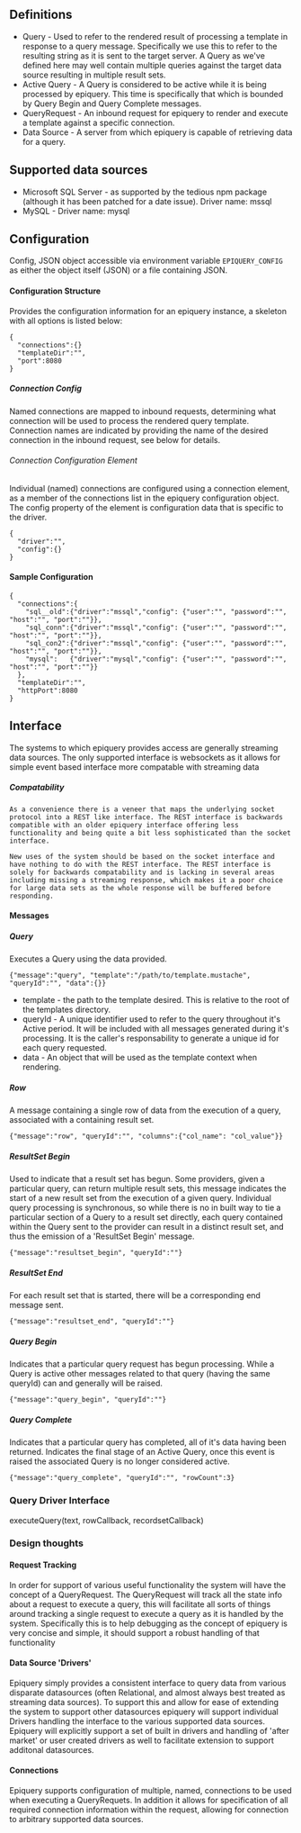 ## Definitions

* Query - Used to refer to the rendered result of processing a template in
response to a query message.  Specifically we use this to refer to the
resulting string as it is sent to the target server.  A Query as we've defined
here may well contain multiple queries against the target data source
resulting in multiple result sets.
* Active Query - A Query is considered to be active while it is being
processed by epiquery.  This time is specifically that which is bounded by
Query Begin and Query Complete messages.
* QueryRequest - An inbound request for epiquery to render and execute a 
template against a specific connection.
* Data Source - A server from which epiquery is capable of retrieving data for
a query.

## Supported data sources
* Microsoft SQL Server - as supported by the tedious npm package (although it has been patched
for a date issue). Driver name: mssql
* MySQL - Driver name: mysql

## Configuration 

Config, JSON object accessible via environment variable `EPIQUERY_CONFIG` as
either the object itself (JSON) or a file containing JSON.

#### Configuration Structure
Provides the configuration information for an epiquery instance, a skeleton
with all options is listed below:

    {
      "connections":{}
      "templateDir":"",
      "port":8080
    }

##### Connection Config
Named connections are mapped to inbound requests, determining what connection will be used to
process the rendered query template.  Connection names are indicated by providing the name of the
desired connection in the inbound request, see below for details.

###### Connection Configuration Element
Individual (named) connections are configured using a connection element, as a member of the
connections list in the epiquery configuration object.  The config property of the element is
configuration data that is specific to the driver.

    {
      "driver":"",
      "config":{}
    }

#### Sample Configuration
    {
      "connections":{
        "sql__old":{"driver":"mssql","config": {"user":"", "password":"", "host":"", "port":""}},
        "sql_conn":{"driver":"mssql","config": {"user":"", "password":"", "host":"", "port":""}},
        "sql_con2":{"driver":"mssql","config": {"user":"", "password":"", "host":"", "port":""}},
        "mysql":   {"driver":"mysql","config": {"user":"", "password":"", "host":"", "port":""}}
      },
      "templateDir":"",
      "httpPort":8080
    }
 
## Interface

  The systems to which epiquery provides access are generally streaming data
sources.  The only supported interface is websockets as it allows for simple
event based interface more compatable with streaming data

##### Compatability
    As a convenience there is a veneer that maps the underlying socket protocol into a REST like interface. The REST interface is backwards compatible with an older epiquery interface offering less functionality and being quite a bit less sophisticated than the socket interface.  

    New uses of the system should be based on the socket interface and have nothing to do with the REST interface. The REST interface is solely for backwards compatability and is lacking in several areas including missing a streaming response, which makes it a poor choice for large data sets as the whole response will be buffered before responding.
#### Messages

##### Query
Executes a Query using the data provided.  

    {"message":"query", "template":"/path/to/template.mustache", "queryId":"", "data":{}}

* template - the path to the template desired.  This is relative to the root of the templates
  directory.
* queryId - A unique identifier used to refer to the query throughout it's Active period. It will be included with all messages generated during it's processing. It is the caller's responsability to generate a unique id for each query requested.
* data - An object that will be used as the template context when rendering.

##### Row
A message containing a single row of data from the execution of a query, associated with a containing result set.

    {"message":"row", "queryId":"", "columns":{"col_name": "col_value"}}

##### ResultSet Begin
Used to indicate that a result set has begun.  Some providers, given a particular query, 
can return multiple result sets, this message indicates the start of a new result set from the
execution of a given query.  Individual query processing is synchronous, so while there is no
in built way to tie a particular section of a Query to a result set directly, each query contained
within the Query sent to the provider can result in a distinct result set, and thus the 
emission of a 'ResultSet Begin' message.

    {"message":"resultset_begin", "queryId":""}

##### ResultSet End
For each result set that is started, there will be a corresponding end message sent.

    {"message":"resultset_end", "queryId":""}

##### Query Begin
Indicates that a particular query request has begun processing.  While a Query is active
other messages related to that query (having the same queryId) can and generally will
be raised.

    {"message":"query_begin", "queryId":""}

##### Query Complete
Indicates that a particular query has completed, all of it's data having been returned.  Indicates the 
final stage of an Active Query, once this event is raised the associated Query is no longer considered
active.

    {"message":"query_complete", "queryId":"", "rowCount":3}

### Query Driver Interface

executeQuery(text, rowCallback, recordsetCallback)

### Design thoughts

#### Request Tracking

In order for support of various useful functionality the system will have the
concept of a QueryRequest.  The QueryRequest will track all the state info
about a request to execute a query, this will facilitate all sorts of things
around tracking a single request to execute a query as it is handled by the
system.  Specifically this is to help debugging as the concept of epiquery is
very concise and simple, it should support a robust handling of that functionality


#### Data Source 'Drivers'

Epiquery simply provides a consistent interface to query data from various
disparate datasources (often Relational, and almost always best treated as 
streaming data sources).  To support this and allow for ease of extending
the system to support other datasources epiquery will support individual
Drivers handling the interface to the various supported data sources.  Epiquery
will explicitly support a set of built in drivers and handling of 'after market'
or user created drivers as well to facilitate extension to support additonal
datasources.

#### Connections

Epiquery supports configuration of multiple, named, connections to be used
when executing a QueryRequets.  In addition it allows for specification of
all required connection information within the request, allowing for connection
to arbitrary supported data sources.
